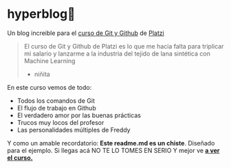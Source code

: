 # hyperblog💚
Un blog increible para el [curso de Git y Github](http://https://platzi.com/cursos/git-github/ "curso de Git y Github") de [Platzi](https://platzi.com/home "Platzi")
>El curso de Git y Github de Platzi es lo que me hacia falta para triplicar mi salario y lanzarme a la industria del tejido de lana sintética con Machine Learning
> - niñita

En este curso vemos de todo:
* Todos los comandos de Git
* El flujo de trabajo en Github
* El verdadero amor por las buenas prácticas
* Trucos muy locos del profesor
* Las personalidades múltiples de Freddy

Y como un amable recordatorio: **Este readme.md es un chiste**. Diseñado para el ejemplo. Si llegas acá NO TE LO TOMES EN SERIO Y mejor ve [**a ver el curso.**](http://https://platzi.com/cursos/git-github/)
